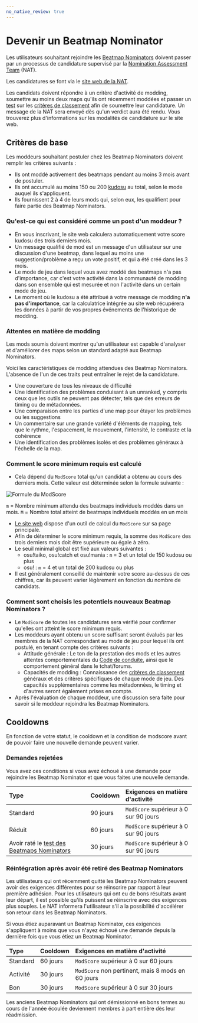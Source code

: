```yaml
---
no_native_review: true
---
```


# Devenir un Beatmap Nominator

Les utilisateurs souhaitant rejoindre les [Beatmap Nominators](/wiki/People/The_Team/Beatmap_Nominators) doivent passer par un processus de candidature supervisé par la [Nomination Assessment Team](/wiki/People/The_Team/Nomination_Assessment_Team) (NAT). 

Les candidatures se font via le [site web de la NAT](http://bn.mappersguild.com/bnapps).

Les candidats doivent répondre à un critère d'activité de modding, soumettre au moins deux maps qu'ils ont récemment moddées et passer un [test](/wiki/People/The_Team/Beatmap_Nominators/Beatmap_Nominator_Test) sur les [critères de classement](/wiki/Ranking_Criteria) afin de soumettre leur candidature. Un message de la NAT sera envoyé dès qu'un verdict aura été rendu. Vous trouverez plus d'informations sur les modalités de candidature sur le site web.

## Critères de base

Les moddeurs souhaitant postuler chez les Beatmap Nominators doivent remplir les critères suivants :

- Ils ont moddé activement des beatmaps pendant au moins 3 mois avant de postuler.
- Ils ont accumulé au moins 150 ou 200 [kudosu](/wiki/Modding/Kudosu) au total, selon le mode auquel ils s'appliquent.
- Ils fournissent 2 à 4 de leurs mods qui, selon eux, les qualifient pour faire partie des Beatmap Nominators.

### Qu'est-ce qui est considéré comme un post d'un moddeur ?

- En vous inscrivant, le site web calculera automatiquement votre score kudosu des trois derniers mois.
- Un message qualifié de mod est un message d'un utilisateur sur une discussion d'une beatmap, dans lequel au moins une suggestion/problème a reçu un vote positif, et qui a été créé dans les 3 mois.
- Le mode de jeu dans lequel vous avez moddé des beatmaps n'a pas d'importance, car c'est votre activité dans la communauté de modding dans son ensemble qui est mesurée et non l'activité dans un certain mode de jeu.
- Le moment où le kudosu a été attribué à votre message de modding **n'a pas d'importance**, car la calculatrice intégrée au site web récupérera les données à partir de vos propres événements de l'historique de modding.

### Attentes en matière de modding

Les mods soumis doivent montrer qu'un utilisateur est capable d'analyser et d'améliorer des maps selon un standard adapté aux Beatmap Nominators.

Voici les caractéristiques de modding attendues des Beatmap Nominators. L'absence de l'un de ces traits peut entraîner le rejet de la candidature.

- Une couverture de tous les niveaux de difficulté
- Une identification des problèmes conduisant à un unranked, y compris ceux que les outils ne peuvent pas détecter, tels que des erreurs de timing ou de métadonnées.
- Une comparaison entre les parties d'une map pour étayer les problèmes ou les suggestions
- Un commentaire sur une grande variété d'éléments de mapping, tels que le rythme, l'espacement, le mouvement, l'intensité, le contraste et la cohérence
- Une identification des problèmes isolés et des problèmes généraux à l'échelle de la map.

### Comment le score minimum requis est calculé

- Cela dépend du `ModScore` total qu'un candidat a obtenu au cours des derniers mois. Cette valeur est déterminée selon la formule suivante :

![Formule du ModScore](/wiki/shared/Modscore_new_wiki.png "Formule du ModScore")

`m` = Nombre minimum attendu des beatmaps individuels moddés dans un mois.
`M` = Nombre total atteint de beatmaps individuels moddés en un mois

- [Le site web](http://bn.mappersguild.com/bnapps) dispose d'un outil de calcul du `ModScore` sur sa page principale.
- Afin de déterminer le score minimum requis, la somme des `ModScore` des trois derniers mois doit être supérieure ou égale à zéro.
- Le seuil minimal global est fixé aux valeurs suivantes :
  - osu!taiko, osu!catch et osu!mania : `m` = 3 et un total de 150 kudosu ou plus
  - osu! : `m` = 4 et un total de 200 kudosu ou plus
- Il est généralement conseillé de maintenir votre score au-dessus de ces chiffres, car ils peuvent varier légèrement en fonction du nombre de candidats.

### Comment sont choisis les potentiels nouveaux Beatmap Nominators  ?

- Le `ModScore` de toutes les candidatures sera vérifié pour confirmer qu'elles ont atteint le score minimum requis.
- Les moddeurs ayant obtenu un score suffisant seront évalués par les membres de la NAT correspondant au mode de jeu pour lequel ils ont postulé, en tenant compte des critères suivants :
  - Attitude générale : Le ton de la prestation des mods et les autres attentes comportementales du [Code de conduite](/wiki/Ranking_Criteria/Code_of_Conduct), ainsi que le comportement général dans le tchat/forums.
  - Capacités de modding : Connaissance des [critères de classement](/wiki/Ranking_Criteria) généraux et des critères spécifiques de chaque mode de jeu. Des capacités supplémentaires comme les métadonnées, le timing et d'autres seront également prises en compte.
- Après l'évaluation de chaque moddeur, une discussion sera faite pour savoir si le moddeur rejoindra les Beatmap Nominators.

## Cooldowns

En fonction de votre statut, le cooldown et la condition de modscore avant de pouvoir faire une nouvelle demande peuvent varier.

### Demandes rejetées

Vous avez ces conditions si vous avez échoué à une demande pour rejoindre les Beatmap Nominator et que vous faites une nouvelle demande.

| Type | Cooldown | Exigences en matière d'activité |
| :-- | :-- | :-- |
| Standard | 90 jours | `ModScore` supérieur à 0 sur 90 jours |
| Réduit | 60 jours | `ModScore` supérieur à 0 sur 90 jours |
| Avoir raté le [test des Beatmaps Nominators](/wiki/People/The_Team/Beatmap_Nominators/Beatmap_Nominator_Test) | 30 jours | `ModScore` supérieur à 0 sur 90 jours |

### Réintégration après avoir été retiré des Beatmap Nominators

Les utilisateurs qui ont récemment quitté les Beatmap Nominators peuvent avoir des exigences différentes pour se réinscrire par rapport à leur première adhésion. Pour les utilisateurs qui ont eu de bons résultats avant leur départ, il est possible qu'ils puissent se réinscrire avec des exigences plus souples. Le NAT informera l'utilisateur s'il a la possibilité d'accélérer son retour dans les Beatmap Nominators.

Si vous étiez auparavant un Beatmap Nominator, ces exigences s'appliquent à moins que vous n'ayez échoué une demande depuis la dernière fois que vous étiez un Beatmap Nominator.

| Type | Cooldown | Exigences en matière d'activité |
| :-- | :-- | :-- |
| Standard | 60 jours | `ModScore` supérieur à 0 sur 60 jours |
| Activité | 30 jours | `ModScore` non pertinent, mais 8 mods en 60 jours |
| Bon | 30 jours | `ModScore` supérieur à 0 sur 30 jours |

Les anciens Beatmap Nominators qui ont démissionné en bons termes au cours de l'année écoulée deviennent membres à part entière dès leur réadmission.
